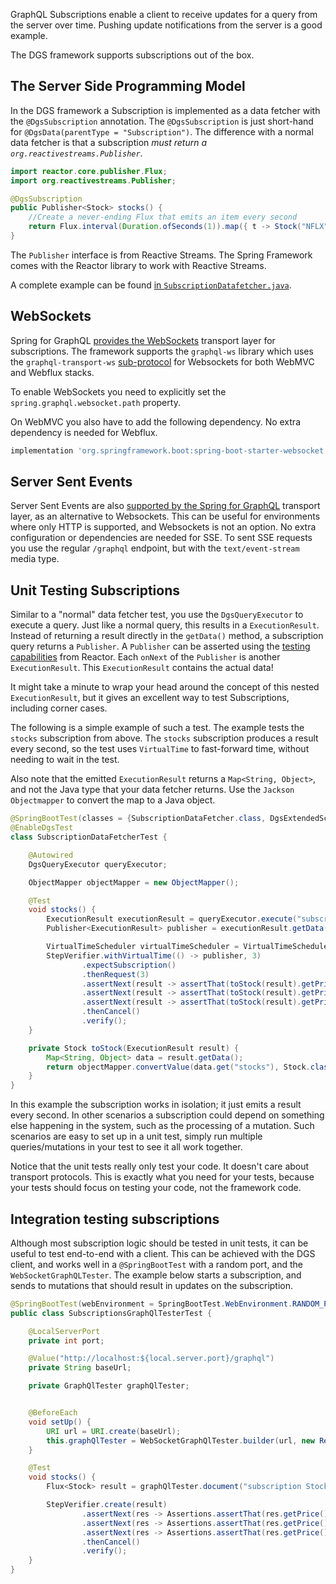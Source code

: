 GraphQL Subscriptions enable a client to receive updates for a query from the server over time.
Pushing update notifications from the server is a good example.

The DGS framework supports subscriptions out of the box.

## The Server Side Programming Model

In the DGS framework a Subscription is implemented<!-- http://go/pv --> as a data fetcher with the `@DgsSubscription` annotation.
The `@DgsSubscription` is just short-hand for `@DgsData(parentType = "Subscription")`.
The difference with a normal data fetcher is that a subscription *must return a `org.reactivestreams.Publisher`*.

```java
import reactor.core.publisher.Flux;
import org.reactivestreams.Publisher;

@DgsSubscription
public Publisher<Stock> stocks() {
    //Create a never-ending Flux that emits an item every second
    return Flux.interval(Duration.ofSeconds(1)).map({ t -> Stock("NFLX", 500 + t) })
}
```

The `Publisher` interface is from Reactive Streams.
The Spring Framework comes with the Reactor library to work with Reactive Streams.

A complete example can be found [in `SubscriptionDatafetcher.java`](https://github.com/Netflix/dgs-framework/blob/master/graphql-dgs-example-shared/src/main/java/com/netflix/graphql/dgs/example/shared/datafetcher/SubscriptionDataFetcher.java).

## WebSockets

Spring for GraphQL [provides the WebSockets](https://docs.spring.io/spring-graphql/reference/transports.html#server.transports.websocket) transport layer for subscriptions.
The framework supports the `graphql-ws` library which uses the `graphql-transport-ws` [sub-protocol](https://github.com/enisdenjo/graphql-ws/blob/master/PROTOCOL.md) for Websockets for both WebMVC and Webflux stacks.

To enable WebSockets you need to explicitly set the `spring.graphql.websocket.path` property.

On WebMVC you also have to add the following dependency.
No extra dependency is needed for Webflux.

```groovy
implementation 'org.springframework.boot:spring-boot-starter-websocket'
```

## Server Sent Events

Server Sent Events are also [supported by the Spring for GraphQL](https://docs.spring.io/spring-boot/3.3/reference/web/spring-graphql.html#web.graphql.transports.http-websocket) transport layer, as an alternative to Websockets.
This can be useful for environments where only HTTP is supported, and Websockets is not an option.
No extra configuration or dependencies are needed for SSE.
To sent SSE requests you use the regular `/graphql` endpoint, but with the `text/event-stream` media type.


## Unit Testing Subscriptions

Similar to a "normal" data fetcher test, you use the `DgsQueryExecutor` to execute a query.
Just like a normal query, this results in a `ExecutionResult`.
Instead of returning a result directly in the `getData()` method, a subscription query returns a `Publisher`.
A `Publisher` can be asserted using the [testing capabilities](https://projectreactor.io/docs/core/release/reference/#testing) from Reactor.
Each `onNext` of the `Publisher` is another `ExecutionResult`.
This `ExecutionResult` contains the actual data!

It might take a minute to wrap your head around the concept of this nested `ExecutionResult`, but it gives an excellent way to test Subscriptions, including corner cases.

The following is a simple example of such a test.
The example tests the `stocks` subscription from above.
The `stocks` subscription produces a result every second, so the test uses `VirtualTime` to fast-forward time, without needing to wait in the test.

Also note that the emitted `ExecutionResult` returns a `Map<String, Object>`, and not the Java type that your data fetcher returns.
Use the `Jackson Objectmapper` to convert the map to a Java object.

```java
@SpringBootTest(classes = {SubscriptionDataFetcher.class, DgsExtendedScalarsAutoConfiguration.class, DgsPaginationAutoConfiguration.class, UploadScalar.class})
@EnableDgsTest
class SubscriptionDataFetcherTest {

    @Autowired
    DgsQueryExecutor queryExecutor;

    ObjectMapper objectMapper = new ObjectMapper();

    @Test
    void stocks() {
        ExecutionResult executionResult = queryExecutor.execute("subscription Stocks { stocks { name, price } }");
        Publisher<ExecutionResult> publisher = executionResult.getData();

        VirtualTimeScheduler virtualTimeScheduler = VirtualTimeScheduler.create();
        StepVerifier.withVirtualTime(() -> publisher, 3)
                .expectSubscription()
                .thenRequest(3)
                .assertNext(result -> assertThat(toStock(result).getPrice()).isEqualTo(500))
                .assertNext(result -> assertThat(toStock(result).getPrice()).isEqualTo(501))
                .assertNext(result -> assertThat(toStock(result).getPrice()).isEqualTo(502))
                .thenCancel()
                .verify();
    }

    private Stock toStock(ExecutionResult result) {
        Map<String, Object> data = result.getData();
        return objectMapper.convertValue(data.get("stocks"), Stock.class);
    }
}
```

In this example the subscription works in isolation; it just emits a result every second.
In other scenarios a subscription could depend on something else happening in the system, such as the processing of a mutation.
Such scenarios are easy to set up in a unit test, simply run multiple queries/mutations in your test to see it all work together.

Notice that the unit tests really only test your code.
It doesn't care about transport protocols.
This is exactly what you need for your tests, because your tests should focus on testing your code, not the framework code.

## Integration testing subscriptions

Although most subscription logic should be tested in unit tests, it can be useful to test end-to-end with a client.
This can be achieved with the DGS client, and works well in a `@SpringBootTest` with a random port, and the `WebSocketGraphQLTester`.
The example below starts a subscription, and sends to mutations that should result in updates on the subscription.

```java
@SpringBootTest(webEnvironment = SpringBootTest.WebEnvironment.RANDOM_PORT)
public class SubscriptionsGraphQlTesterTest {

    @LocalServerPort
    private int port;

    @Value("http://localhost:${local.server.port}/graphql")
    private String baseUrl;

    private GraphQlTester graphQlTester;


    @BeforeEach
    void setUp() {
        URI url = URI.create(baseUrl);
        this.graphQlTester = WebSocketGraphQlTester.builder(url, new ReactorNettyWebSocketClient()).build();
    }

    @Test
    void stocks() {
        Flux<Stock> result = graphQlTester.document("subscription Stocks { stocks { name, price } }").executeSubscription().toFlux("stocks", Stock.class);

        StepVerifier.create(result)
                .assertNext(res -> Assertions.assertThat(res.getPrice()).isEqualTo(500))
                .assertNext(res -> Assertions.assertThat(res.getPrice()).isEqualTo(501))
                .assertNext(res -> Assertions.assertThat(res.getPrice()).isEqualTo(502))
                .thenCancel()
                .verify();
    }
}

```
